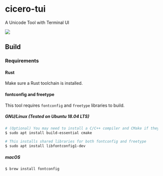 # cicero-tui

A Unicode Tool with Terminal UI

[![](https://github.com/eyeplum/cicero-tui/workflows/CI/badge.svg)](https://github.com/eyeplum/cicero-tui/actions)

## Build

### Requirements

#### Rust

Make sure a Rust toolchain is installed.

#### fontconfig and freetype

This tool requires `fontconfig` and `freetype` libraries to build.

##### GNU/Linux (Tested on Ubuntu 18.04 LTS)

```sh
# (Optional) You may need to install a C/C++ compiler and CMake if they are not installed already
$ sudo apt install build-essential cmake

# This installs shared libraries for both fontconfig and freetype
$ sudo apt install libfontconfig1-dev
```

##### macOS

```sh
$ brew install fontconfig
```
